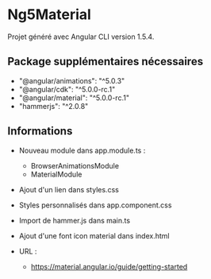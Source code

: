# Ng5Material

Projet généré avec Angular CLI version 1.5.4.

## Package supplémentaires nécessaires

- "@angular/animations": "^5.0.3"
- "@angular/cdk": "^5.0.0-rc.1"
- "@angular/material": "^5.0.0-rc.1"
- "hammerjs": "^2.0.8"

## Informations

- Nouveau module dans app.module.ts :
   - BrowserAnimationsModule
   - MaterialModule
- Ajout d'un lien dans styles.css
- Styles personnalisés dans app.component.css
- Import de hammer.js dans main.ts
- Ajout d'une font icon material dans index.html

- URL :
   - https://material.angular.io/guide/getting-started
